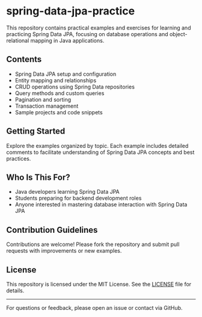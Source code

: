 # spring-data-jpa-practice

This repository contains practical examples and exercises for learning and practicing Spring Data JPA, focusing on database operations and object-relational mapping in Java applications.

## Contents

- Spring Data JPA setup and configuration
- Entity mapping and relationships
- CRUD operations using Spring Data repositories
- Query methods and custom queries
- Pagination and sorting
- Transaction management
- Sample projects and code snippets

## Getting Started

Explore the examples organized by topic. Each example includes detailed comments to facilitate understanding of Spring Data JPA concepts and best practices.

## Who Is This For?

- Java developers learning Spring Data JPA
- Students preparing for backend development roles
- Anyone interested in mastering database interaction with Spring Data JPA

## Contribution Guidelines

Contributions are welcome! Please fork the repository and submit pull requests with improvements or new examples.

## License

This repository is licensed under the MIT License. See the [LICENSE](LICENSE) file for details.

---

For questions or feedback, please open an issue or contact via GitHub.
